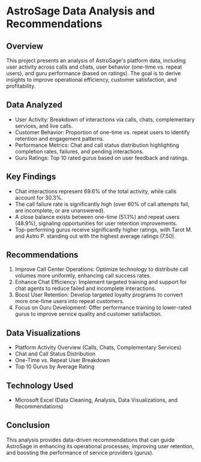 # AstroSage Data Analysis and Recommendations
## Overview
This project presents an analysis of AstroSage's platform data, including user activity across calls and chats, user behavior (one-time vs. repeat users), and guru performance (based on ratings). The goal is to derive insights to improve operational efficiency, customer satisfaction, and profitability.

## Data Analyzed
* User Activity: Breakdown of interactions via calls, chats, complementary services, and live calls.
* Customer Behavior: Proportion of one-time vs. repeat users to identify retention and engagement patterns.
* Performance Metrics: Chat and call status distribution highlighting completion rates, failures, and pending interactions.
* Guru Ratings: Top 10 rated gurus based on user feedback and ratings.
## Key Findings
* Chat interactions represent 69.6% of the total activity, while calls account for 30.3%.
* The call failure rate is significantly high (over 60% of call attempts fail, are incomplete, or are unanswered).
* A close balance exists between one-time (51.1%) and repeat users (48.9%), signaling opportunities for user retention improvements.
* Top-performing gurus receive significantly higher ratings, with Tarot M. and Astro P. standing out with the highest average ratings (7.50).
## Recommendations
1. Improve Call Center Operations: Optimize technology to distribute call volumes more uniformly, enhancing call success rates.
2. Enhance Chat Efficiency: Implement targeted training and support for chat agents to reduce failed and incomplete interactions.
3. Boost User Retention: Develop targeted loyalty programs to convert more one-time users into repeat customers.
4. Focus on Guru Development: Offer performance training to lower-rated gurus to improve service quality and customer satisfaction.
## Data Visualizations
* Platform Activity Overview (Calls, Chats, Complementary Services)
* Chat and Call Status Distribution
* One-Time vs. Repeat User Breakdown
* Top 10 Gurus by Average Rating
## Technology Used
* Microsoft Excel (Data Cleaning, Analysis, Data Visualizations, and Recommendations)
## Conclusion
This analysis provides data-driven recommendations that can guide AstroSage in enhancing its operational processes, improving user retention, and boosting the performance of service providers (gurus).
